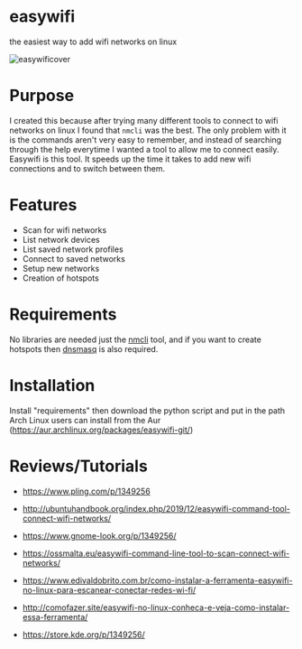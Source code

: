 # easywifi
the easiest way to add wifi networks on linux

![easywificover][cover]

# Purpose

I created this because after trying many different tools to connect to wifi networks on linux I found that `nmcli` was the best. The only problem with it is the commands aren't very easy to remember, and instead of searching through the help everytime I wanted a tool to allow me to connect easily. Easywifi is this tool. It speeds up the time it takes to add new wifi connections and to switch between them.

# Features

* Scan for wifi networks
* List network devices
* List saved network profiles
* Connect to saved networks
* Setup new networks
* Creation of hotspots

# Requirements

No libraries are needed just the [nmcli](http://manpages.ubuntu.com/manpages/bionic/en/man1/nmcli.1.html) tool, and if you want to create hotspots then [dnsmasq](https://wiki.debian.org/dnsmasq) is also required.

[cover]: https://i.imgur.com/Y8odLqa.png "Easy Wifi Cover"

# Installation

Install "requirements" then download the python script and put in the path
Arch Linux users can install from the Aur (https://aur.archlinux.org/packages/easywifi-git/)

# Reviews/Tutorials

* https://www.pling.com/p/1349256

* http://ubuntuhandbook.org/index.php/2019/12/easywifi-command-tool-connect-wifi-networks/

* https://www.gnome-look.org/p/1349256/

* https://ossmalta.eu/easywifi-command-line-tool-to-scan-connect-wifi-networks/

* https://www.edivaldobrito.com.br/como-instalar-a-ferramenta-easywifi-no-linux-para-escanear-conectar-redes-wi-fi/

* http://comofazer.site/easywifi-no-linux-conheca-e-veja-como-instalar-essa-ferramenta/

* https://store.kde.org/p/1349256/

